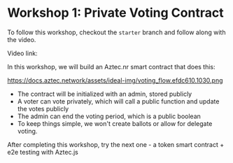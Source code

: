 # Workshop 1: Private Voting Contract

To follow this workshop, checkout the `starter` branch and follow along with the video. 

Video link:

In this workshop, we will build an Aztec.nr smart contract that does this:

https://docs.aztec.network/assets/ideal-img/voting_flow.efdc610.1030.png

* The contract will be initialized with an admin, stored publicly
* A voter can vote privately, which will call a public function and update the votes publicly
* The admin can end the voting period, which is a public boolean
* To keep things simple, we won't create ballots or allow for delegate voting.

After completing this workshop, try the next one - a token smart contract + e2e testing with Aztec.js